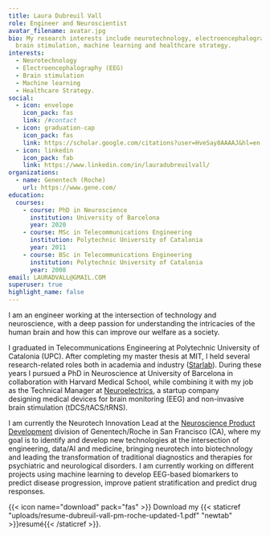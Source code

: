 ```yaml
---
title: Laura Dubreuil Vall
role: Engineer and Neuroscientist
avatar_filename: avatar.jpg
bio: My research interests include neurotechnology, electroencephalography,
  brain stimulation, machine learning and healthcare strategy.
interests:
  - Neurotechnology
  - Electroencephalography (EEG)
  - Brain stimulation
  - Machine learning
  - Healthcare Strategy.
social:
  - icon: envelope
    icon_pack: fas
    link: /#contact
  - icon: graduation-cap
    icon_pack: fas
    link: https://scholar.google.com/citations?user=HveSay8AAAAJ&hl=en
  - icon: linkedin
    icon_pack: fab
    link: https://www.linkedin.com/in/lauradubreuilvall/
organizations:
  - name: Genentech (Roche)
    url: https://www.gene.com/
education:
  courses:
    - course: PhD in Neuroscience
      institution: University of Barcelona
      year: 2020
    - course: MSc in Telecommunications Engineering
      institution: Polytechnic University of Catalonia
      year: 2011
    - course: BSc in Telecommunications Engineering
      institution: Polytechnic University of Catalonia
      year: 2008
email: LAURADVALL@GMAIL.COM
superuser: true
highlight_name: false
---
```

I am an engineer working at the intersection of technology and neuroscience, with a deep passion for understanding the intricacies of the human brain and how this can improve our welfare as a society.

I graduated in Telecommunications Engineering at Polytechnic University of Catalonia (UPC). After completing my master thesis at MIT, I held several research-related roles both in academia and industry ([Starlab](http://www.starlab.es/)). During these years I pursued a PhD in Neuroscience at University of Barcelona in collaboration with Harvard Medical School, while combining it with my job as the Technical Manager at [Neuroelectrics](http://www.neuroelectrics.com/), a startup company designing medical devices for brain monitoring (EEG) and non-invasive brain stimulation (tDCS/tACS/tRNS).

I am currently the Neurotech Innovation Lead at the [Neuroscience Product Development](https://www.roche.com/research_and_development/what_we_are_working_on/neuroscience.htm) division of Genentech/Roche in San Francisco (CA), where my goal is to identify and develop new technologies at the intersection of engineering, data/AI and medicine, bringing neurotech into biotechnology and leading the transformation of traditional diagnostics and therapies for psychiatric and neurological disorders. I am currently working on  different projects using machine learning to develop EEG-based biomarkers to predict disease progression, improve patient stratification and predict drug responses.

{{< icon name="download" pack="fas" >}} Download my {{< staticref "uploads/resume-dubreuil-vall-pm-roche-updated-1.pdf" "newtab" >}}resumé{{< /staticref >}}.